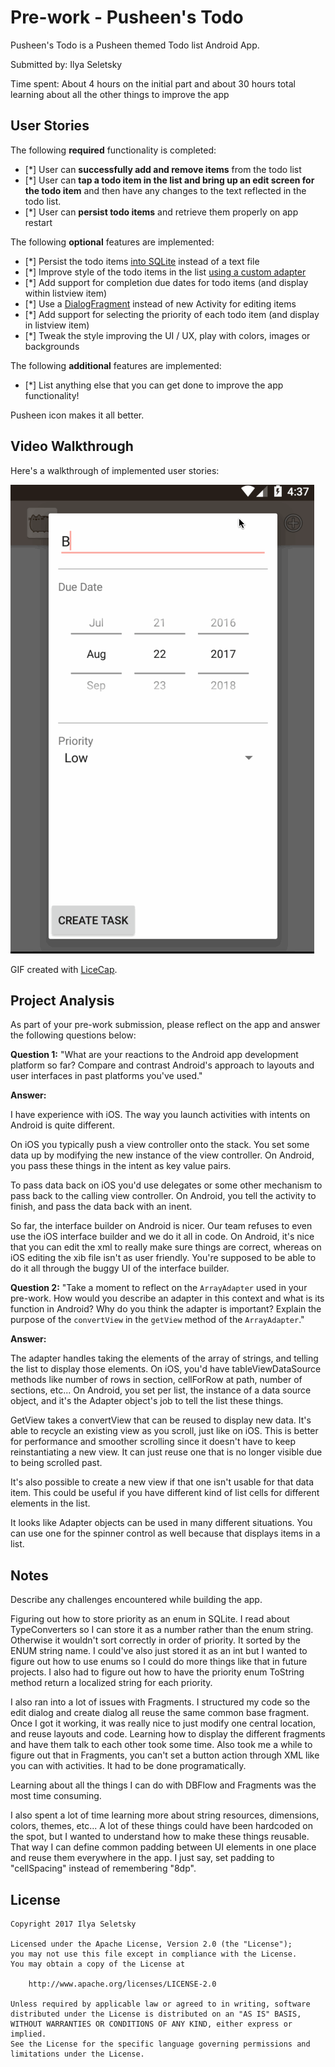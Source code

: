 # Pre-work - Pusheen's Todo

Pusheen's Todo is a Pusheen themed Todo list Android App.

Submitted by: Ilya Seletsky

Time spent: About 4 hours on the initial part and about 30 hours total learning about all the other things to improve the app

## User Stories

The following **required** functionality is completed:

* [*] User can **successfully add and remove items** from the todo list
* [*] User can **tap a todo item in the list and bring up an edit screen for the todo item** and then have any changes to the text reflected in the todo list.
* [*] User can **persist todo items** and retrieve them properly on app restart

The following **optional** features are implemented:

* [*] Persist the todo items [into SQLite](http://guides.codepath.com/android/Persisting-Data-to-the-Device#sqlite) instead of a text file
* [*] Improve style of the todo items in the list [using a custom adapter](http://guides.codepath.com/android/Using-an-ArrayAdapter-with-ListView)
* [*] Add support for completion due dates for todo items (and display within listview item)
* [*] Use a [DialogFragment](http://guides.codepath.com/android/Using-DialogFragment) instead of new Activity for editing items
* [*] Add support for selecting the priority of each todo item (and display in listview item)
* [*] Tweak the style improving the UI / UX, play with colors, images or backgrounds

The following **additional** features are implemented:

* [*] List anything else that you can get done to improve the app functionality!

Pusheen icon makes it all better.

## Video Walkthrough

Here's a walkthrough of implemented user stories:

<img src='https://github.com/ill/CodePath_Android_SimpleTODO/blob/master/Recording.gif' title='Video Walkthrough' width='' alt='Video Walkthrough' />

GIF created with [LiceCap](http://www.cockos.com/licecap/).

## Project Analysis

As part of your pre-work submission, please reflect on the app and answer the following questions below:

**Question 1:** "What are your reactions to the Android app development platform so far? Compare and contrast Android's approach to layouts and user interfaces in past platforms you've used."

**Answer:**

I have experience with iOS.  The way you launch activities with intents on Android is quite different.

On iOS you typically push a view controller onto the stack.  You set some data up by modifying the new instance of the view controller.  On Android, you pass these things in the intent as key value pairs.

To pass data back on iOS you'd use delegates or some other mechanism to pass back to the calling view controller.  On Android, you tell the activity to finish, and pass the data back with an inent.

So far, the interface builder on Android is nicer.  Our team refuses to even use the iOS interface builder and we do it all in code.  On Android, it's nice that you can edit the xml to really make sure things are correct, whereas on iOS editing the xib file isn't as user friendly.  You're supposed to be able to do it all through the buggy UI of the interface builder.

**Question 2:** "Take a moment to reflect on the `ArrayAdapter` used in your pre-work. How would you describe an adapter in this context and what is its function in Android? Why do you think the adapter is important? Explain the purpose of the `convertView` in the `getView` method of the `ArrayAdapter`."

**Answer:**

The adapter handles taking the elements of the array of strings, and telling the list to display those elements.  On iOS, you'd have tableViewDataSource methods like number of rows in section, cellForRow at path, number of sections, etc...  On Android, you set per list, the instance of a data source object, and it's the Adapter object's job to tell the list these things.

GetView takes a convertView that can be reused to display new data.  It's able to recycle an existing view as you scroll, just like on iOS.  This is better for performance and smoother scrolling since it doesn't have to keep reinstantiating a new view.  It can just reuse one that is no longer visible due to being scrolled past.

It's also possible to create a new view if that one isn't usable for that data item.  This could be useful if you have different kind of list cells for different elements in the list.

It looks like Adapter objects can be used in many different situations.  You can use one for the spinner control as well because that displays items in a list.


## Notes

Describe any challenges encountered while building the app.

Figuring out how to store priority as an enum in SQLite.  I read about TypeConverters so I can store it as a number rather than the enum string.  Otherwise it wouldn't sort correctly in order of priority.  It sorted by the ENUM string name.  I could've also just stored it as an int but I wanted to figure out how to use enums so I could do more things like that in future projects.  I also had to figure out how to have the priority enum ToString method return a localized string for each priority.

I also ran into a lot of issues with Fragments.  I structured my code so the edit dialog and create dialog all reuse the same common base fragment.  Once I got it working, it was really nice to just modify one central location, and reuse layouts and code.  Learning how to display the different fragments and have them talk to each other took some time.  Also took me a while to figure out that in Fragments, you can't set a button action through XML like you can with activities.  It had to be done programatically.

Learning about all the things I can do with DBFlow and Fragments was the most time consuming.

I also spent a lot of time learning more about string resources, dimensions, colors, themes, etc...  A lot of these things could have been hardcoded on the spot, but I wanted to understand how to make these things reusable.  That way I can define common padding between UI elements in one place and reuse them everywhere in the app.  I just say, set padding to "cellSpacing" instead of remembering "8dp".

## License

    Copyright 2017 Ilya Seletsky

    Licensed under the Apache License, Version 2.0 (the "License");
    you may not use this file except in compliance with the License.
    You may obtain a copy of the License at

        http://www.apache.org/licenses/LICENSE-2.0

    Unless required by applicable law or agreed to in writing, software
    distributed under the License is distributed on an "AS IS" BASIS,
    WITHOUT WARRANTIES OR CONDITIONS OF ANY KIND, either express or implied.
    See the License for the specific language governing permissions and
    limitations under the License.